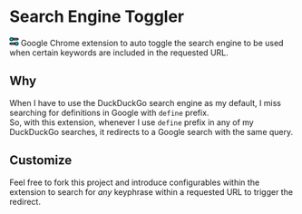 # Search Engine Toggler
![Search Engine Toggler Icon](https://raw.githubusercontent.com/roshanadh/search-engine-toggler/main/icons/icon16.png)
Google Chrome extension to auto toggle the search engine to be used when certain keywords are included in the requested URL.

## Why
When I have to use the DuckDuckGo search engine as my default, I miss searching for definitions in Google with `define` prefix.<br />
So, with this extension, whenever I use `define` prefix in any of my DuckDuckGo searches, it redirects to a Google search with the same query.

## Customize
Feel free to fork this project and introduce configurables within the extension to search for *any* keyphrase within a requested URL to trigger the redirect.
